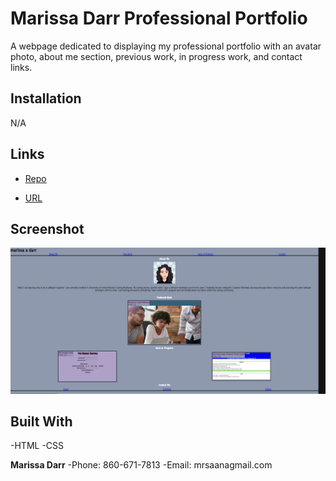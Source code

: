 # Marissa Darr Professional Portfolio

A webpage dedicated to displaying my professional portfolio with an avatar photo, about me section, previous work, in progress work, and contact links. 

## Installation
N/A

## Links 
- [Repo](https://github.com/marissa-a-darr/css-professional-portfolio)

- [URL](https://marissa-a-darr.github.io/css-professional-portfolio/)

## Screenshot 

![Professional Portfolio](./assets/images/portfolioscreenshot.png)

## Built With
-HTML
-CSS

**Marissa Darr**
-Phone: 860-671-7813
-Email: mrsaanagmail.com

